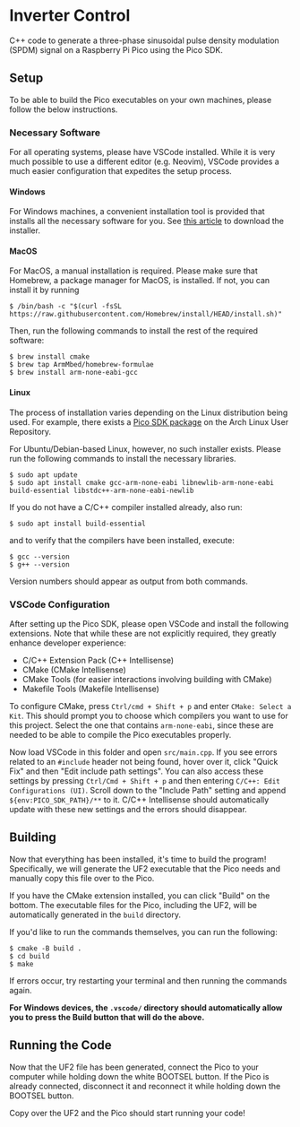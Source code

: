 # Inverter Control

C++ code to generate a three-phase sinusoidal pulse density modulation (SPDM)
signal on a Raspberry Pi Pico using the Pico SDK.

## Setup

To be able to build the Pico executables on your own machines, please follow
the below instructions.

### Necessary Software

For all operating systems, please have VSCode installed. While it is very much
possible to use a different editor (e.g. Neovim), VSCode provides a much easier
configuration that expedites the setup process.

#### Windows

For Windows machines, a convenient installation tool is provided that installs
all the necessary software for you. See [this article](https://www.raspberrypi.com/news/raspberry-pi-pico-windows-installer/) to download the installer.

#### MacOS

For MacOS, a manual installation is required. Please make sure that Homebrew, a
package manager for MacOS, is installed. If not, you can install it by running

```shell
$ /bin/bash -c "$(curl -fsSL https://raw.githubusercontent.com/Homebrew/install/HEAD/install.sh)"
```

Then, run the following commands to install the rest of the required software:

```shell
$ brew install cmake
$ brew tap ArmMbed/homebrew-formulae
$ brew install arm-none-eabi-gcc
```

#### Linux

The process of installation varies depending on the Linux distribution being used.
For example, there exists a [Pico SDK package](https://aur.archlinux.org/packages/pico-sdk)
on the Arch Linux User Repository.

For Ubuntu/Debian-based Linux, however, no such installer exists. Please run
the following commands to install the necessary libraries.

```shell
$ sudo apt update
$ sudo apt install cmake gcc-arm-none-eabi libnewlib-arm-none-eabi build-essential libstdc++-arm-none-eabi-newlib
```

If you do not have a C/C++ compiler installed already, also run:

```shell
$ sudo apt install build-essential
```

and to verify that the compilers have been installed, execute:

```shell
$ gcc --version
$ g++ --version
```

Version numbers should appear as output from both commands.

### VSCode Configuration

After setting up the Pico SDK, please open VSCode and install the following
extensions. Note that while these are not explicitly required, they greatly
enhance developer experience:

- C/C++ Extension Pack (C++ Intellisense)
- CMake (CMake Intellisense)
- CMake Tools (for easier interactions involving building with CMake)
- Makefile Tools (Makefile Intellisense)

To configure CMake, press `Ctrl/cmd + Shift + p` and enter
`CMake: Select a Kit`. This should prompt you to choose which compilers you
want to use for this project. Select the one that contains `arm-none-eabi`,
since these are needed to be able to compile the Pico executables properly.

Now load VSCode in this folder and open `src/main.cpp`. If you see errors
related to an `#include` header not being found, hover over it, click
"Quick Fix" and then "Edit include path settings". You can also access these
settings by pressing `Ctrl/Cmd + Shift + p` and then entering
`C/C++: Edit Configurations (UI)`. Scroll down to the "Include Path" setting
and append `${env:PICO_SDK_PATH}/**` to it. C/C++ Intellisense should
automatically update with these new settings and the errors should disappear.

## Building

Now that everything has been installed, it's time to build the program!
Specifically, we will generate the UF2 executable that the Pico needs and
manually copy this file over to the Pico.

If you have the CMake extension installed, you can click "Build" on the
bottom. The executable files for the Pico, including the UF2, will be
automatically generated in the `build` directory.

If you'd like to run the commands themselves, you can run the following:

```shell
$ cmake -B build .
$ cd build
$ make
```

If errors occur, try restarting your terminal and then running the
commands again.

**For Windows devices, the `.vscode/` directory should automatically allow
you to press the Build button that will do the above.**

## Running the Code

Now that the UF2 file has been generated, connect the Pico to your computer
while holding down the white BOOTSEL button. If the Pico is already connected,
disconnect it and reconnect it while holding down the BOOTSEL button.

Copy over the UF2 and the Pico should start running your code!
